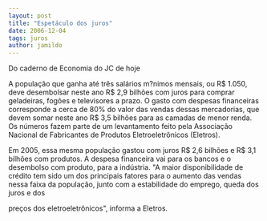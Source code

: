 ```yaml
---
layout: post
title: "Espetáculo dos juros"
date: 2006-12-04
tags: juros
author: jamildo
---
```

Do caderno de Economia do JC de hoje

A popula&ccedil;&atilde;o que ganha at&eacute; tr&ecirc;s sal&aacute;rios m?nimos mensais, ou R$ 1.050, deve desembolsar neste ano R$ 2,9 bilh&otilde;es com juros para comprar geladeiras, fog&otilde;es e televisores a prazo. O gasto com despesas financeiras corresponde a cerca de 80% do valor das vendas dessas mercadorias, que devem somar neste ano R$ 3,5 bilh&otilde;es para as camadas de menor renda. Os n&uacute;meros fazem parte de um levantamento feito pela Associa&ccedil;&atilde;o Nacional de Fabricantes de Produtos Eletroeletr&ocirc;nicos (Eletros).

Em 2005, essa mesma popula&ccedil;&atilde;o gastou com juros R$ 2,6 bilh&otilde;es e R$ 3,1 bilh&otilde;es com produtos. A despesa financeira vai para os bancos e o desembolso com produto, para a ind&uacute;stria. "A maior disponibilidade de cr&eacute;dito tem sido um dos principais fatores para o aumento das vendas nessa faixa da popula&ccedil;&atilde;o, junto com a estabilidade do emprego, queda dos juros e dos

pre&ccedil;os dos eletroeletr&ocirc;nicos", informa a Eletros.